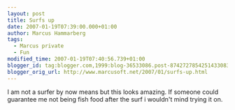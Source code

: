 ```yaml
---
layout: post
title: Surfs up
date: 2007-01-19T07:39:00.000+01:00
author: Marcus Hammarberg
tags:
  - Marcus private
  - Fun
modified_time: 2007-01-19T07:40:56.739+01:00
blogger_id: tag:blogger.com,1999:blog-36533086.post-8742727854251433083
blogger_orig_url: http://www.marcusoft.net/2007/01/surfs-up.html
---
```


I
am not a surfer by now means but this looks amazing. If someone could
guarantee me not being fish food after the surf i wouldn't mind trying
it on.
